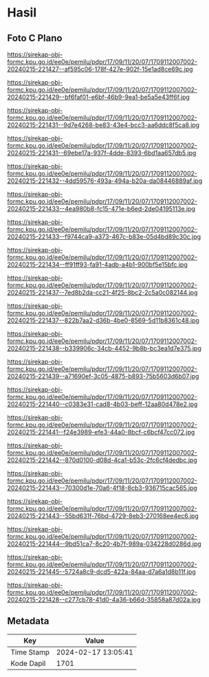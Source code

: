 # Hasil

## Foto C Plano

https://sirekap-obj-formc.kpu.go.id/ee0e/pemilu/pdpr/17/09/11/20/07/1709112007002-20240215-221427--af595c06-178f-427e-902f-15e1ad8ce69c.jpg

https://sirekap-obj-formc.kpu.go.id/ee0e/pemilu/pdpr/17/09/11/20/07/1709112007002-20240215-221429--bf6faf01-e6bf-46b9-9ea1-be5a5e43ff6f.jpg

https://sirekap-obj-formc.kpu.go.id/ee0e/pemilu/pdpr/17/09/11/20/07/1709112007002-20240215-221431--9d7e4268-be83-43e4-bcc3-aa6ddc8f5ca8.jpg

https://sirekap-obj-formc.kpu.go.id/ee0e/pemilu/pdpr/17/09/11/20/07/1709112007002-20240215-221431--69ebe17a-937f-4dde-8393-6bd1aa657db5.jpg

https://sirekap-obj-formc.kpu.go.id/ee0e/pemilu/pdpr/17/09/11/20/07/1709112007002-20240215-221432--4dd59576-493a-494a-b20a-da08446889af.jpg

https://sirekap-obj-formc.kpu.go.id/ee0e/pemilu/pdpr/17/09/11/20/07/1709112007002-20240215-221433--4ea980b8-fc15-471e-b6ed-2de04195113e.jpg

https://sirekap-obj-formc.kpu.go.id/ee0e/pemilu/pdpr/17/09/11/20/07/1709112007002-20240215-221433--f9744ca9-a373-467c-b83e-05d4bd89c30c.jpg

https://sirekap-obj-formc.kpu.go.id/ee0e/pemilu/pdpr/17/09/11/20/07/1709112007002-20240215-221434--ff91ff93-fa91-4adb-a4b1-900bf5e15bfc.jpg

https://sirekap-obj-formc.kpu.go.id/ee0e/pemilu/pdpr/17/09/11/20/07/1709112007002-20240215-221437--7ed8b2da-cc21-4f25-8bc2-2c5a0c082144.jpg

https://sirekap-obj-formc.kpu.go.id/ee0e/pemilu/pdpr/17/09/11/20/07/1709112007002-20240215-221437--822b7aa2-d36b-4be0-8569-5d11b8361c48.jpg

https://sirekap-obj-formc.kpu.go.id/ee0e/pemilu/pdpr/17/09/11/20/07/1709112007002-20240215-221438--b339906c-34cb-4452-9b8b-bc3ea1d7e375.jpg

https://sirekap-obj-formc.kpu.go.id/ee0e/pemilu/pdpr/17/09/11/20/07/1709112007002-20240215-221439--a71690ef-3c05-4875-b893-75b5603d6b07.jpg

https://sirekap-obj-formc.kpu.go.id/ee0e/pemilu/pdpr/17/09/11/20/07/1709112007002-20240215-221440--c0383e31-cad8-4b03-beff-12aa80d478e2.jpg

https://sirekap-obj-formc.kpu.go.id/ee0e/pemilu/pdpr/17/09/11/20/07/1709112007002-20240215-221441--f24e3989-efe3-44a0-8bcf-c6bcf47cc072.jpg

https://sirekap-obj-formc.kpu.go.id/ee0e/pemilu/pdpr/17/09/11/20/07/1709112007002-20240215-221442--870d0100-d08d-4ca1-b53c-2fc6cf4dedbc.jpg

https://sirekap-obj-formc.kpu.go.id/ee0e/pemilu/pdpr/17/09/11/20/07/1709112007002-20240215-221443--70300d1e-70a6-4f18-8cb3-936715cac565.jpg

https://sirekap-obj-formc.kpu.go.id/ee0e/pemilu/pdpr/17/09/11/20/07/1709112007002-20240215-221443--55bd631f-76bd-4729-8eb3-270168ee4ec6.jpg

https://sirekap-obj-formc.kpu.go.id/ee0e/pemilu/pdpr/17/09/11/20/07/1709112007002-20240215-221444--9bd51ca7-8c20-4b7f-989a-034228d0286d.jpg

https://sirekap-obj-formc.kpu.go.id/ee0e/pemilu/pdpr/17/09/11/20/07/1709112007002-20240215-221445--5724a8c9-dcd5-422a-84aa-d7a6a1d8b11f.jpg

https://sirekap-obj-formc.kpu.go.id/ee0e/pemilu/pdpr/17/09/11/20/07/1709112007002-20240215-221428--c277cb78-41d0-4a36-b66d-35858a87d02a.jpg


## Metadata

| Key        | Value               |
| ---------- | ------------------- |
| Time Stamp | 2024-02-17 13:05:41 |
| Kode Dapil | 1701                |



